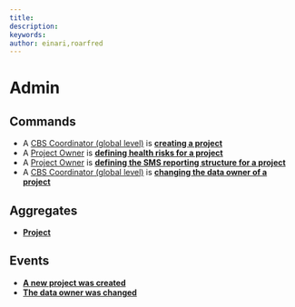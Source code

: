 ```yaml
---
title: 
description: 
keywords: 
author: einari,roarfred
---
```

# Admin

## Commands
* A [CBS Coordinator (global level)](../actors.md) is __[creating a project](./Commands/CreateProject.md)__
* A [Project Owner](../actors.md) is __[defining health risks for a project](./Commands/DefineHealthRisksForProject.md)__
* A [Project Owner](../actors.md) is __[defining the SMS reporting structure for a project](./Commands/SetSmsReportingStructure.md)__
* A [CBS Coordinator (global level)](../actors.md) is __[changing the data owner of a project](./Commands/ChangeProjectDataOwner.md)__

## Aggregates
* __[Project](./Aggregates/Project.md)__

## Events
* __[A new project was created](./Events/ProjectCreated.md)__
* __[The data owner was changed](./Events/ProjectDataOwnerChanged.md)__